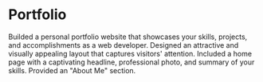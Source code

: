 # Portfolio
Builded a personal portfolio website that showcases your skills, projects, and accomplishments as a web developer. Designed an attractive and visually appealing layout that captures visitors' attention. Included a home page with a captivating headline, professional photo, and summary of your skills. Provided an "About Me" section.
